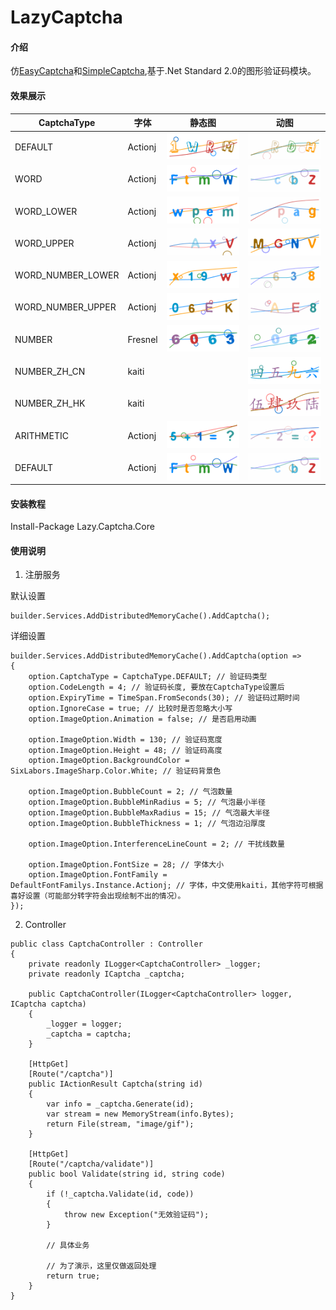 # LazyCaptcha

#### 介绍
仿[EasyCaptcha](https://gitee.com/ele-admin/EasyCaptcha)和[SimpleCaptcha](https://github.com/1992w/SimpleCaptcha),基于.Net Standard 2.0的图形验证码模块。

#### 效果展示

|  CaptchaType |  字体 |静态图 |  动图|
|---|---|---|---|
|  DEFAULT |Actionj| ![输入图片说明](Images/DEFAULT_N.gif)  | ![输入图片说明](Images/DEFAULT_G.gif) |
|  WORD |Actionj| ![输入图片说明](Images/WORD_N.gif)  | ![输入图片说明](Images/WORD_G.gif) |
|  WORD_LOWER|Actionj| ![输入图片说明](Images/WORD_LOWER_N.gif)  | ![输入图片说明](Images/WORD_LOWER_G.gif) |
|  WORD_UPPER|Actionj| ![输入图片说明](Images/WORD_UPPER_N.gif)  | ![输入图片说明](Images/WORD_UPPER_G.gif) |
|  WORD_NUMBER_LOWER|Actionj| ![输入图片说明](Images/WORD_NUMBER_LOWER_N.gif)  | ![输入图片说明](Images/WORD_NUMBER_LOWER_G.gif) |
|  WORD_NUMBER_UPPER|Actionj| ![输入图片说明](Images/WORD_NUMBER_UPPER_N.gif)  | ![输入图片说明](Images/WORD_NUMBER_UPPER_G.gif) |
|  NUMBER|Fresnel| ![输入图片说明](Images/NUMBER_N.gif)  | ![输入图片说明](Images/NUMBER_G.gif) |
|  NUMBER_ZH_CN|kaiti|| ![输入图片说明](Images/NUMBER_ZH_CN.gif)  | ![输入图片说明](Images/NUMBER_ZH_CN_G.gif) |
|  NUMBER_ZH_HK|kaiti|| ![输入图片说明](Images/NUMBER_ZH_HK_N.gif)  | ![输入图片说明](Images/NUMBER_ZH_HK_G.gif) |
|  ARITHMETIC|Actionj| ![输入图片说明](Images/ARITHMETIC_N.gif)  | ![输入图片说明](Images/ARITHMETIC_G.gif) |
|  DEFAULT |Actionj| ![输入图片说明](Images/WORD_N.gif)  | ![输入图片说明](Images/WORD_G.gif) |



#### 安装教程
Install-Package Lazy.Captcha.Core

#### 使用说明

1. 注册服务

默认设置
```
builder.Services.AddDistributedMemoryCache().AddCaptcha();
```

详细设置

```
builder.Services.AddDistributedMemoryCache().AddCaptcha(option =>
{
    option.CaptchaType = CaptchaType.DEFAULT; // 验证码类型
    option.CodeLength = 4; // 验证码长度, 要放在CaptchaType设置后
    option.ExpiryTime = TimeSpan.FromSeconds(30); // 验证码过期时间
    option.IgnoreCase = true; // 比较时是否忽略大小写
    option.ImageOption.Animation = false; // 是否启用动画
    
    option.ImageOption.Width = 130; // 验证码宽度
    option.ImageOption.Height = 48; // 验证码高度
    option.ImageOption.BackgroundColor = SixLabors.ImageSharp.Color.White; // 验证码背景色
    
    option.ImageOption.BubbleCount = 2; // 气泡数量
    option.ImageOption.BubbleMinRadius = 5; // 气泡最小半径
    option.ImageOption.BubbleMaxRadius = 15; // 气泡最大半径
    option.ImageOption.BubbleThickness = 1; // 气泡边沿厚度

    option.ImageOption.InterferenceLineCount = 2; // 干扰线数量

    option.ImageOption.FontSize = 28; // 字体大小
    option.ImageOption.FontFamily = DefaultFontFamilys.Instance.Actionj; // 字体，中文使用kaiti，其他字符可根据喜好设置（可能部分转字符会出现绘制不出的情况）。
});
```


2. Controller

```
public class CaptchaController : Controller
{
    private readonly ILogger<CaptchaController> _logger;
    private readonly ICaptcha _captcha;
    
    public CaptchaController(ILogger<CaptchaController> logger, ICaptcha captcha)
    {
        _logger = logger;
        _captcha = captcha;
    }
    
    [HttpGet]
    [Route("/captcha")]
    public IActionResult Captcha(string id)
    {
        var info = _captcha.Generate(id);
        var stream = new MemoryStream(info.Bytes);
        return File(stream, "image/gif");
    }
    
    [HttpGet]
    [Route("/captcha/validate")]
    public bool Validate(string id, string code)
    {
        if (!_captcha.Validate(id, code))
        {
            throw new Exception("无效验证码");
        }
    
        // 具体业务
    
        // 为了演示，这里仅做返回处理
        return true;
    }
}
```
    

    
    
    
